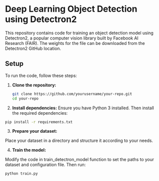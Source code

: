 # Deep Learning Object Detection using Detectron2

This repository contains code for training an object detection model using Detectron2, a popular computer vision library built by Facebook AI Research (FAIR). The weights for the file can be downloaded from the Detectron2 GitHub location.

## Setup

To run the code, follow these steps:

1. **Clone the repository:**

   ```bash
   git clone https://github.com/yourusername/your-repo.git
   cd your-repo
   
2. **Install dependencies:**
Ensure you have Python 3 installed. Then install the required dependencies:

```bash
pip install -r requirements.txt
```

3. **Prepare your dataset:**

Place your dataset in a directory and structure it according to your needs.

4. **Train the model:**

Modify the code in train_detectron_model function to set the paths to your dataset and configuration file. Then run:

```bash
python train.py
```




